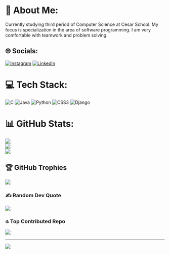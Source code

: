 # 💫 About Me:
Currently studying third period of Computer Science at Cesar School. My focus is specialization in the area of ​​software programming. I am very comfortable with teamwork and problem solving.<br>


## 🌐 Socials:
[![Instagram](https://img.shields.io/badge/Instagram-%23E4405F.svg?logo=Instagram&logoColor=white)](https://instagram.com/_raphaelbarross) [![LinkedIn](https://img.shields.io/badge/LinkedIn-%230077B5.svg?logo=linkedin&logoColor=white)](https://linkedin.com/in/raphaelbalbanez) 

# 💻 Tech Stack:
![C](https://img.shields.io/badge/c-%2300599C.svg?style=for-the-badge&logo=c&logoColor=white) ![Java](https://img.shields.io/badge/java-%23ED8B00.svg?style=for-the-badge&logo=java&logoColor=white) ![Python](https://img.shields.io/badge/python-3670A0?style=for-the-badge&logo=python&logoColor=ffdd54) ![CSS3](https://img.shields.io/badge/css3-%231572B6.svg?style=for-the-badge&logo=css3&logoColor=white) ![Django](https://img.shields.io/badge/django-%23092E20.svg?style=for-the-badge&logo=django&logoColor=white)
# 📊 GitHub Stats:
![](https://github-readme-stats.vercel.app/api?username=raphaelbalbanez&theme=dark&hide_border=false&include_all_commits=true&count_private=false)<br/>
![](https://github-readme-streak-stats.herokuapp.com/?user=raphaelbalbanez&theme=dark&hide_border=false)<br/>
![](https://github-readme-stats.vercel.app/api/top-langs/?username=raphaelbalbanez&theme=dark&hide_border=false&include_all_commits=true&count_private=false&layout=compact)

## 🏆 GitHub Trophies
![](https://github-profile-trophy.vercel.app/?username=raphaelbalbanez&theme=radical&no-frame=false&no-bg=true&margin-w=4)

### ✍️ Random Dev Quote
![](https://quotes-github-readme.vercel.app/api?type=horizontal&theme=radical)

### 🔝 Top Contributed Repo
![](https://github-contributor-stats.vercel.app/api?username=raphaelbalbanez&limit=5&theme=dark&combine_all_yearly_contributions=true)

---
[![](https://visitcount.itsvg.in/api?id=raphaelbalbanez&icon=0&color=0)](https://visitcount.itsvg.in)

<!-- Proudly created with GPRM ( https://gprm.itsvg.in ) -->
